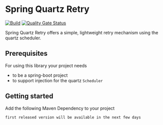 # Spring Quartz Retry
[![Build](https://github.com/thomasrepnik/spring-quartz-retry/actions/workflows/build.yml/badge.svg)](https://github.com/thomasrepnik/spring-quartz-retry/actions/workflows/build.yml)
[![Quality Gate Status](https://sonarcloud.io/api/project_badges/measure?project=thomasrepnik_spring-quartz-retry&metric=alert_status)](https://sonarcloud.io/summary/new_code?id=thomasrepnik_spring-quartz-retry)

Spring Quartz Retry offers a simple, lightweight retry mechanism using the quartz scheduler.

## Prerequisites 
For using this library your project needs
* to be a spring-boot project
* to support injection for the quartz `Scheduler`

## Getting started
Add the following Maven Dependency to your project
```
first released version will be available in the next few days
```

 
